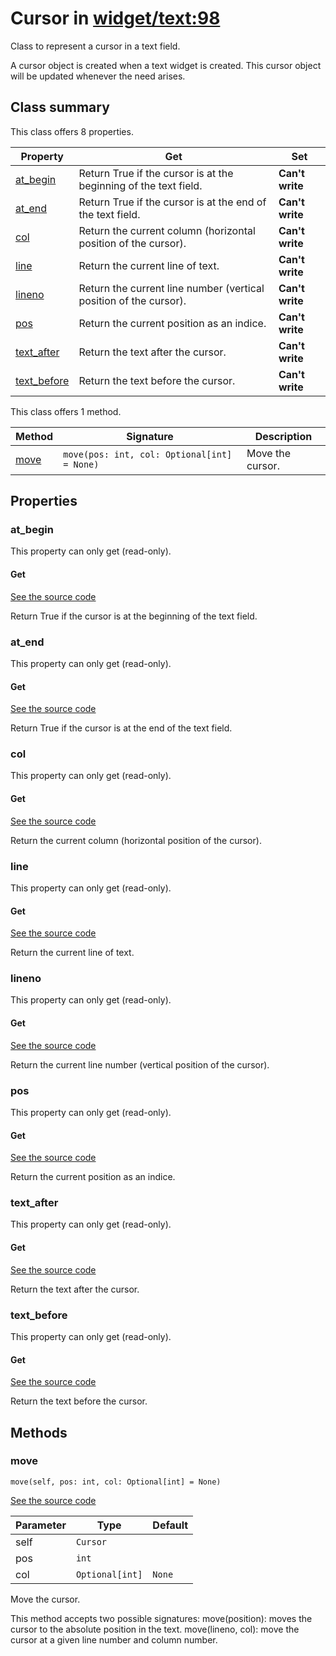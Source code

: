 # Cursor in [widget/text:98](../raw/widget/text.html#L98)

Class to represent a cursor in a text field.

A cursor object is created when a text widget is created.  This cursor
object will be updated whenever the need arises.

## Class summary

This class offers 8 properties.

| Property | Get | Set |
| -------- | --- | --- |
| [at_begin](#at_begin) | Return True if the cursor is at the beginning of the text field. | **Can't write** |
| [at_end](#at_end) | Return True if the cursor is at the end of the text field. | **Can't write** |
| [col](#col) | Return the current column (horizontal position of the cursor). | **Can't write** |
| [line](#line) | Return the current line of text. | **Can't write** |
| [lineno](#lineno) | Return the current line number (vertical position of the cursor). | **Can't write** |
| [pos](#pos) | Return the current position as an indice. | **Can't write** |
| [text_after](#text_after) | Return the text after the cursor. | **Can't write** |
| [text_before](#text_before) | Return the text before the cursor. | **Can't write** |

This class offers 1 method.

| Method | Signature | Description |
| ------ | --------- | ----------- |
| [move](#move) | `move(pos: int, col: Optional[int] = None)` | Move the cursor. |

## Properties

### at_begin

This property can only get (read-only).

#### Get

[See the source code](../raw/widget/text.html#L129)

Return True if the cursor is at the beginning of the text field.

### at_end

This property can only get (read-only).

#### Get

[See the source code](../raw/widget/text.html#L134)

Return True if the cursor is at the end of the text field.

### col

This property can only get (read-only).

#### Get

[See the source code](../raw/widget/text.html#L124)

Return the current column (horizontal position of the cursor).

### line

This property can only get (read-only).

#### Get

[See the source code](../raw/widget/text.html#L149)

Return the current line of text.

### lineno

This property can only get (read-only).

#### Get

[See the source code](../raw/widget/text.html#L119)

Return the current line number (vertical position of the cursor).

### pos

This property can only get (read-only).

#### Get

[See the source code](../raw/widget/text.html#L114)

Return the current position as an indice.

### text_after

This property can only get (read-only).

#### Get

[See the source code](../raw/widget/text.html#L144)

Return the text after the cursor.

### text_before

This property can only get (read-only).

#### Get

[See the source code](../raw/widget/text.html#L139)

Return the text before the cursor.

## Methods

### move

`move(self, pos: int, col: Optional[int] = None)`

[See the source code](../raw/widget/text.html#L154)

| Parameter | Type | Default |
| --------- | ---- | ------- |
| self | `Cursor` |  |
| pos | `int` |  |
| col | `Optional[int]` | `None` |

Move the cursor.

This method accepts two possible signatures:
    move(position): moves the cursor to the absolute position
            in the text.
    move(lineno, col): move the cursor at a given line number
            and column number.